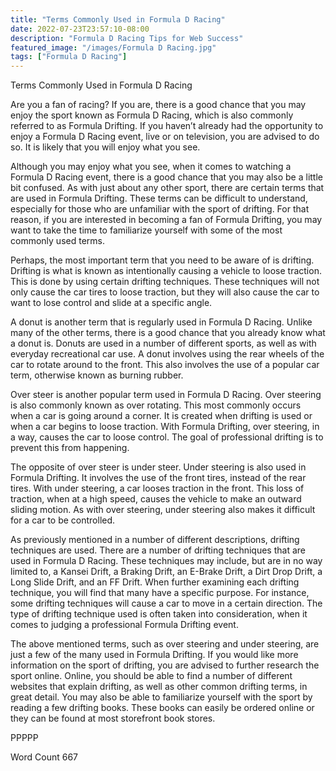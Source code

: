 ```yaml
---
title: "Terms Commonly Used in Formula D Racing"
date: 2022-07-23T23:57:10-08:00
description: "Formula D Racing Tips for Web Success"
featured_image: "/images/Formula D Racing.jpg"
tags: ["Formula D Racing"]
---
```


Terms Commonly Used in Formula D Racing

Are you a fan of racing? If you are, there is a good chance that you may enjoy the sport known as Formula D Racing, which is also commonly referred to as Formula Drifting.  If you haven’t already had the opportunity to enjoy a Formula D Racing event, live or on television, you are advised to do so. It is likely that you will enjoy what you see.

Although you may enjoy what you see, when it comes to watching a Formula D Racing event, there is a good chance that you may also be a little bit confused.  As with just about any other sport, there are certain terms that are used in Formula Drifting.  These terms can be difficult to understand, especially for those who are unfamiliar with the sport of drifting. For that reason, if you are interested in becoming a fan of Formula Drifting, you may want to take the time to familiarize yourself with some of the most commonly used terms.  

Perhaps, the most important term that you need to be aware of is drifting.  Drifting is what is known as intentionally causing a vehicle to loose traction. This is done by using certain drifting techniques. These techniques will not only cause the car tires to loose traction, but they will also cause the car to want to lose control and slide at a specific angle.  

A donut is another term that is regularly used in Formula D Racing.  Unlike many of the other terms, there is a good chance that you already know what a donut is.  Donuts are used in a number of different sports, as well as with everyday recreational car use.  A donut involves using the rear wheels of the car to rotate around to the front.  This also involves the use of a popular car term, otherwise known as burning rubber.

Over steer is another popular term used in Formula D Racing.  Over steering is also commonly known as over rotating.  This most commonly occurs when a car is going around a corner.  It is created when drifting is used or when a car begins to loose traction. With Formula Drifting, over steering, in a way, causes the car to loose control. The goal of professional drifting is to prevent this from happening.

The opposite of over steer is under steer.  Under steering is also used in Formula Drifting.  It involves the use of the front tires, instead of the rear tires. With under steering, a car looses traction in the front. This loss of traction, when at a high speed, causes the vehicle to make an outward sliding motion.  As with over steering, under steering also makes it difficult for a car to be controlled.  

As previously mentioned in a number of different descriptions, drifting techniques are used.  There are a number of drifting techniques that are used in Formula D Racing. These techniques may include, but are in no way limited to, a Kansei Drift, a Braking Drift, an E-Brake Drift, a Dirt Drop Drift, a Long Slide Drift, and an FF Drift. When further examining each drifting technique, you will find that many have a specific purpose. For instance, some drifting techniques will cause a car to move in a certain direction.  The type of drifting technique used is often taken into consideration, when it comes to judging a professional Formula Drifting event.  

The above mentioned terms, such as over steering and under steering, are just a few of the many used in Formula Drifting. If you would like more information on the sport of drifting, you are advised to further research the sport online. Online, you should be able to find a number of different websites that explain drifting, as well as other common drifting terms, in great detail. You may also be able to familiarize yourself with the sport by reading a few drifting books. These books can easily be ordered online or they can be found at most storefront book stores.

PPPPP

Word Count 667

